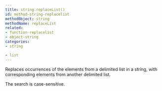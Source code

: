 ```yaml
---
title: string.replaceList()
id: method-string-replacelist
methodObject: string
methodName: replaceList
related:
- function-replacelist
- object-string
categories:
- string

- list
---
```


Replaces occurrences of the elements from a delimited list in a string, with corresponding elements from another delimited list. 

The search is case-sensitive.
